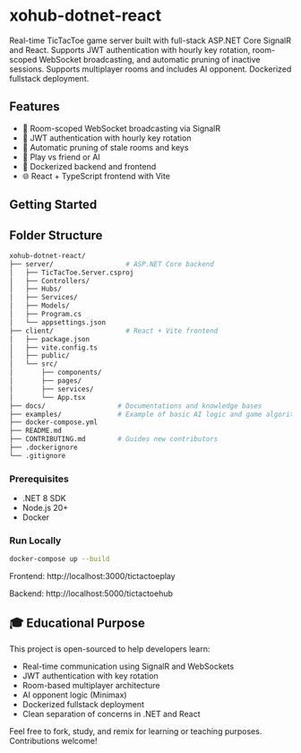 # xohub-dotnet-react
Real-time TicTacToe game server built with full-stack ASP.NET Core SignalR and React. Supports JWT authentication with hourly key rotation, room-scoped WebSocket broadcasting, and automatic pruning of inactive sessions.  Supports multiplayer rooms and includes AI opponent. Dockerized fullstack deployment.  

## Features
- 🧠 Room-scoped WebSocket broadcasting via SignalR
- 🔐 JWT authentication with hourly key rotation
- 🧹 Automatic pruning of stale rooms and keys
- 🤖 Play vs friend or AI
- 🐳 Dockerized backend and frontend
- 🌐 React + TypeScript frontend with Vite

## Getting Started

## Folder Structure
```bash
xohub-dotnet-react/
├── server/                  # ASP.NET Core backend
│   ├── TicTacToe.Server.csproj
│   ├── Controllers/
│   ├── Hubs/
│   ├── Services/
│   ├── Models/
│   ├── Program.cs
│   └── appsettings.json
├── client/                  # React + Vite frontend
│   ├── package.json
│   ├── vite.config.ts
│   ├── public/
│   └── src/
│       ├── components/
│       ├── pages/
│       ├── services/
│       └── App.tsx
├── docs/                  # Documentations and knowledge bases
├── examples/              # Example of basic AI logic and game algorithm
├── docker-compose.yml
├── README.md
├── CONTRIBUTING.md        # Guides new contributors
├── .dockerignore
└── .gitignore
```

### Prerequisites
- .NET 8 SDK
- Node.js 20+
- Docker

### Run Locally
```bash
docker-compose up --build
```

Frontend: http://localhost:3000/tictactoeplay

Backend: http://localhost:5000/tictactoehub

## 🎓 Educational Purpose

This project is open-sourced to help developers learn:

- Real-time communication using SignalR and WebSockets
- JWT authentication with key rotation
- Room-based multiplayer architecture
- AI opponent logic (Minimax)
- Dockerized fullstack deployment
- Clean separation of concerns in .NET and React

Feel free to fork, study, and remix for learning or teaching purposes. Contributions welcome!

